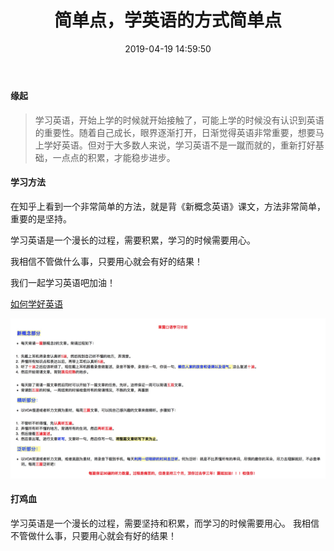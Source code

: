 ﻿---
title: 简单点，学英语的方式简单点
date: 2019-04-19 14:59:50
tags: 英语
---
#### 缘起
>学习英语，开始上学的时候就开始接触了，可能上学的时候没有认识到英语的重要性。随着自己成长，眼界逐渐打开，日渐觉得英语非常重要，想要马上学好英语。但对于大多数人来说，学习英语不是一蹴而就的，重新打好基础，一点点的积累，才能稳步进步。

#### 学习方法
在知乎上看到一个非常简单的方法，就是背《新概念英语》课文，方法非常简单，重要的是坚持。

学习英语是一个漫长的过程，需要积累，学习的时候需要用心。

我相信不管做什么事，只要用心就会有好的结果！

我们一起学习英语吧加油！


[如何学好英语](https://www.zhihu.com/question/20871034/answer/96017153)

![](/images/02_s_en/1939_1.png)

#### 打鸡血
学习英语是一个漫长的过程，需要坚持和积累，而学习的时候需要用心。
我相信不管做什么事，只要用心就会有好的结果！
